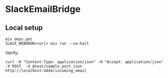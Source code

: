 # SlackEmailBridge

## Local setup

```
mix deps.get
SLACK_WEBHOOK=<url> mix run --no-halt
```

Verify:

```
curl -H "Content-Type: application/json" -H "Accept: application/json" -X POST  -d @test/sample_post.json http://localhost:4444/incoming_email
```

